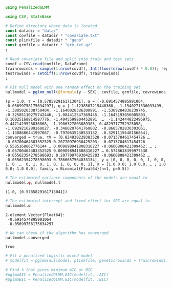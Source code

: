 ```julia
using PenalizedGLMM
```


```julia
using CSV, StatsBase
```


```julia
# Define directory where data is located
const datadir = "data/"
const covfile = datadir * "covariate.txt"
const plinkfile = datadir * "geno"
const grmfile = datadir * "grm.txt.gz"
;
```


```julia
# Read covariate file and split into train and test sets
covdf = CSV.read(covfile, DataFrame)
trainrowinds = sample(1:nrow(covdf), Int(floor(nrow(covdf) * 0.8)); replace = false)
testrowinds = setdiff(1:nrow(covdf), trainrowinds)
;
```


```julia
# Fit null model with one random effect on the training set
nullmodel = pglmm_null(@formula(y ~ SEX), covfile, grmfile, covrowinds = trainrowinds, grminds = trainrowinds)
```




    (φ = 1.0, τ = [0.5785829161713041], α = [-0.6914574895991064, -0.05699758175634297], η = [-1.1238507215440368, -1.1540271336033499, -1.3805020338750404, -1.1640028386300991, -1.5309284838239745, -0.32585110275742446, -1.084412547369445, -1.1645193056005803, 0.16025168814587776, -1.4945599804452891  …  -1.142444822496975, 0.4471429528836868, -1.1906327803089385, 0.4829717752925058, -1.0929216289268027, -0.3480207641760802, -0.8685702830303061, -1.1388686441997067, -0.7970635238533132, -0.3291115648156864], converged = true, τV = [0.824930229383528 -0.0713704617454726 … -0.05700464383352525 0.20770976930425203; -0.0713704617454726 0.5585168862776144 … 0.009898941808310227 -0.0660808421309462; … ; -0.05700464383352525 0.009898941808310227 … 0.5748638399977538 -0.05562354278598693; 0.20770976930425203 -0.0660808421309462 … -0.05562354278598693 0.7866657564833134], y = [0, 0, 0, 0, 0, 1, 0, 0, 1, 0  …  0, 1, 0, 1, 0, 1, 0, 0, 0, 1], X = [1.0 0.0; 1.0 0.0; … ; 1.0 0.0; 1.0 0.0], family = Binomial{Float64}(n=1, p=0.5))




```julia
# The estimated variance components of the models are equal to
nullmodel.φ, nullmodel.τ
```




    (1.0, [0.5785829161713041])




```julia
# The estimated intercept and fixed effect for SEX are equal to
nullmodel.α
```




    2-element Vector{Float64}:
     -0.6914574895991064
     -0.05699758175634297




```julia
# We can check if the algorithm has converged
nullmodel.converged
```




    true




```julia
# Fit a penalized logistic mixed model
# modelfit = pglmm(nullmodel, plinkfile, geneticrowinds = trainrowinds)
```


```julia
# Find λ that gives minimum AIC or BIC
#pglmmAIC = PenalizedGLMM.GIC(modelfit, :AIC)
#pglmmBIC = PenalizedGLMM.GIC(modelfit, :BIC)
```


```julia

```
